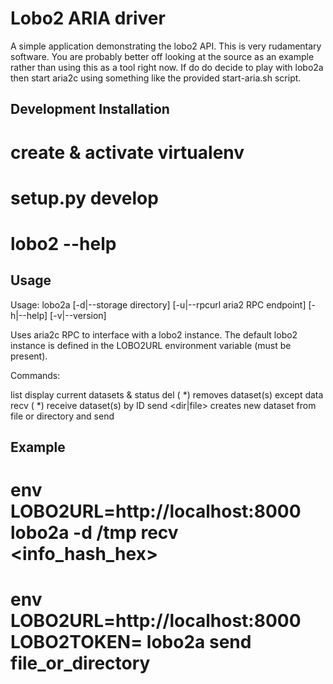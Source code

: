 
Lobo2 ARIA driver
=================

A simple application demonstrating the lobo2 API. This is very rudamentary software. You are probably better off
looking at the source as an example rather than using this as a tool right now. If do do decide to play with lobo2a
then start aria2c using something like the provided start-aria.sh script.

Development Installation
------------

# create & activate virtualenv
# setup.py develop
# lobo2 --help

Usage
-----

Usage: lobo2a [-d|--storage directory] [-u|--rpcurl aria2 RPC endpoint] [-h|--help] [-v|--version] <cmd> <parameters>

Uses aria2c RPC to interface with a lobo2 instance. The default lobo2 instance is defined in the LOBO2URL
environment variable (must be present).

Commands:

   list
        display current datasets & status
   del <dataset ID> (<dataset ID> *)
        removes dataset(s) except data
   recv <dataset ID> (<dataset ID> *)
        receive dataset(s) by ID
   send <dir|file>
        creates new dataset from file or directory and send

Example
-------

# env LOBO2URL=http://localhost:8000 lobo2a -d /tmp recv <info_hash_hex>
# env LOBO2URL=http://localhost:8000 LOBO2TOKEN=<bearer token> lobo2a send file_or_directory
